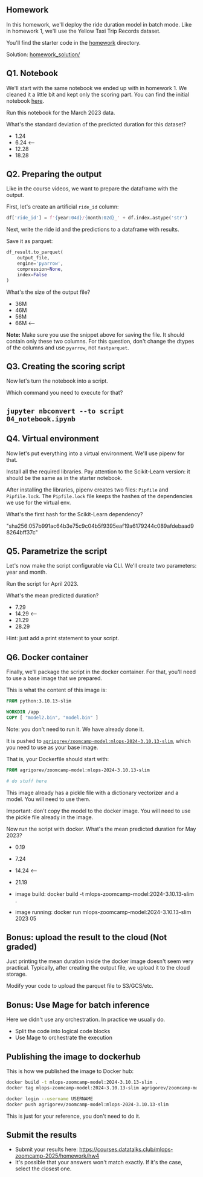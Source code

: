 ## Homework

In this homework, we'll deploy the ride duration model in batch mode. Like in homework 1, we'll use the Yellow Taxi Trip Records dataset. 

You'll find the starter code in the [homework](homework) directory.

Solution: [homework_solution/](homework_solution/)


## Q1. Notebook

We'll start with the same notebook we ended up with in homework 1.
We cleaned it a little bit and kept only the scoring part. You can find the initial notebook [here](homework/starter.ipynb).

Run this notebook for the March 2023 data.

What's the standard deviation of the predicted duration for this dataset?

* 1.24
* 6.24   <--
* 12.28
* 18.28


## Q2. Preparing the output

Like in the course videos, we want to prepare the dataframe with the output. 

First, let's create an artificial `ride_id` column:

```python
df['ride_id'] = f'{year:04d}/{month:02d}_' + df.index.astype('str')
```

Next, write the ride id and the predictions to a dataframe with results. 

Save it as parquet:

```python
df_result.to_parquet(
    output_file,
    engine='pyarrow',
    compression=None,
    index=False
)
```

What's the size of the output file?

* 36M
* 46M
* 56M
* 66M  <--

__Note:__ Make sure you use the snippet above for saving the file. It should contain only these two columns. For this question, don't change the
dtypes of the columns and use `pyarrow`, not `fastparquet`. 


## Q3. Creating the scoring script

Now let's turn the notebook into a script. 

Which command you need to execute for that?

## ```jupyter nbconvert --to script 04_notebook.ipynb```


## Q4. Virtual environment

Now let's put everything into a virtual environment. We'll use pipenv for that.

Install all the required libraries. Pay attention to the Scikit-Learn version: it should be the same as in the starter
notebook.

After installing the libraries, pipenv creates two files: `Pipfile`
and `Pipfile.lock`. The `Pipfile.lock` file keeps the hashes of the
dependencies we use for the virtual env.

What's the first hash for the Scikit-Learn dependency?

"sha256:057b991ac64b3e75c9c04b5f9395eaf19a6179244c089afdebaad98264bff37c"

## Q5. Parametrize the script

Let's now make the script configurable via CLI. We'll create two 
parameters: year and month.

Run the script for April 2023. 

What's the mean predicted duration? 

* 7.29
* 14.29  <--
* 21.29
* 28.29

Hint: just add a print statement to your script.


## Q6. Docker container 

Finally, we'll package the script in the docker container. 
For that, you'll need to use a base image that we prepared. 

This is what the content of this image is:

```dockerfile
FROM python:3.10.13-slim

WORKDIR /app
COPY [ "model2.bin", "model.bin" ]
```

Note: you don't need to run it. We have already done it.

It is pushed to [`agrigorev/zoomcamp-model:mlops-2024-3.10.13-slim`](https://hub.docker.com/layers/agrigorev/zoomcamp-model/mlops-2024-3.10.13-slim/images/sha256-f54535b73a8c3ef91967d5588de57d4e251b22addcbbfb6e71304a91c1c7027f?context=repo),
which you need to use as your base image.

That is, your Dockerfile should start with:

```dockerfile
FROM agrigorev/zoomcamp-model:mlops-2024-3.10.13-slim

# do stuff here
```

This image already has a pickle file with a dictionary vectorizer
and a model. You will need to use them.

Important: don't copy the model to the docker image. You will need
to use the pickle file already in the image. 

Now run the script with docker. What's the mean predicted duration
for May 2023? 

* 0.19
* 7.24
* 14.24 <--
* 21.19

* image build: docker build -t mlops-zoomcamp-model:2024-3.10.13-slim .
* image running: docker run mlops-zoomcamp-model:2024-3.10.13-slim 2023 05



## Bonus: upload the result to the cloud (Not graded)

Just printing the mean duration inside the docker image 
doesn't seem very practical. Typically, after creating the output 
file, we upload it to the cloud storage.

Modify your code to upload the parquet file to S3/GCS/etc.


## Bonus: Use Mage for batch inference

Here we didn't use any orchestration. In practice we usually do.

* Split the code into logical code blocks
* Use Mage to orchestrate the execution

## Publishing the image to dockerhub

This is how we published the image to Docker hub:

```bash
docker build -t mlops-zoomcamp-model:2024-3.10.13-slim .
docker tag mlops-zoomcamp-model:2024-3.10.13-slim agrigorev/zoomcamp-model:mlops-2024-3.10.13-slim

docker login --username USERNAME
docker push agrigorev/zoomcamp-model:mlops-2024-3.10.13-slim
```

This is just for your reference, you don't need to do it.


## Submit the results

* Submit your results here: https://courses.datatalks.club/mlops-zoomcamp-2025/homework/hw4
* It's possible that your answers won't match exactly. If it's the case, select the closest one.
